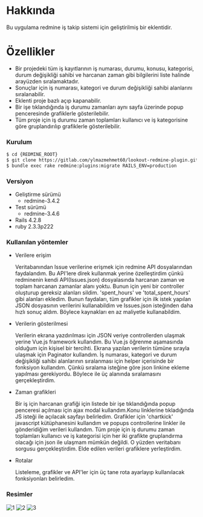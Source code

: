 # Hakkında
  Bu uygulama redmine iş takip sistemi için geliştirilmiş bir eklentidir. 
  
# Özellikler  
  -  Bir projedeki tüm iş kayıtlarının iş numarası, durumu, konusu, kategorisi, durum değişikliği sahibi ve harcanan zaman gibi bilgilerini liste halinde arayüzden sıralamaktadır.
  -  Sonuçlar için iş numarası, kategori ve durum değişikliği sahibi alanlarını sıralanabilir.
  -  Eklenti proje bazlı açıp kapanabilir.
  -  Bir işe tıklandığında iş durumu zamanları aynı sayfa üzerinde popup penceresinde grafiklerle gösterilebilir.
  -  Tüm proje için iş durumu zaman toplamları kullanıcı ve iş kategorisine göre gruplandırılıp grafiklerle gösterilebilir.

### Kurulum
```sh 
$ cd {REDMINE_ROOT}
$ git clone https://gitlab.com/ylmazmehmet60/lookout-redmine-plugin.git plugins/lookouts
$ bundle exec rake redmine:plugins:migrate RAILS_ENV=production
```

### Versiyon
- Geliştirme sürümü
	- redmine-3.4.2 
- Test sürümü
	- redmine-3.4.6
- Rails 4.2.8
- ruby 2.3.3p222

### Kullanılan yöntemler
  -  Verilere erişim
  
     Veritabanından Issue verilerine erişmek için redmine API dosyalarından faydalandım.
Bu API'lere direk kullanmak yerine özelleştirdim çünkü redminenin kendi API(Issues.json) dosyalasında harcanan zaman ve toplam harcanan zamanlar alanı yoktu. Bunun için yeni bir controller oluşturup  gereksiz alanları sildim.  'spent_hours' ve 'total_spent_hours' gibi alanları ekledim. Bunun faydaları, tüm grafikler için ilk istek yapılan JSON dosyasının verilerini kullanabildim ve Issues.json isteğinden daha hızlı sonuç aldım. Böylece kaynakları en az maliyetle kullanabildim.

  -  Verilerin gösterilmesi
  
     Verilerin ekrana yazdırılması için JSON veriye controllerden ulaşmak yerine Vue.js framework kullandım. Bu Vue.js öğrenme aşamasında olduğum için kişisel bir tercihti. Ekrana yazılan verilerin tümüne sırayla ulaşmak için Paginator kullandım. İş numarası, kategori ve durum değişikliği sahibi alanlarının sıralanması için helper içerisinde bir fonksiyon kullandım. Çünkü sıralama isteğine göre json linkine ekleme yapılması gerekiyordu. Böylece ile üç alanında sıralamasını gerçekleştirdim. 


  -  Zaman grafikleri 
  
     Bir iş için harcanan grafiği için listede bir işe tıklandığında popup penceresi açılması için ajax modal kullandım.Konu linklerine tıkladığında JS isteği ile açılacak sayfayı belirledim. Grafikler için 'chartkick' javascript kütüphanesini kullandım ve popups controllerine linkler ile gönderidiğim verileri kullandım. Tüm proje için iş durumu zaman toplamları kullanıcı ve iş kategorisi için her iki grafikte gruplandırma olacağı için json ile ulaşmam mümkün değildi. O yüzden veritabanı sorgusu gerçekleştirdim. Elde edilen verileri grafiklere yerleştirdim. 

  -  Rotalar
  
     Listeleme, grafikler ve API'ler için üç tane rota ayarlayıp kullanılacak fonksiyonları belirledim.

### Resimler

![1](/uploads/e8af6d2ebc5efcbb3e748fef7f3fa01a/1.PNG)
![2](/uploads/9f0b6a5771a1a143397254c492533628/2.PNG)
![3](/uploads/210d080d8aa9f3727b641f2c03bdee8e/3.PNG)